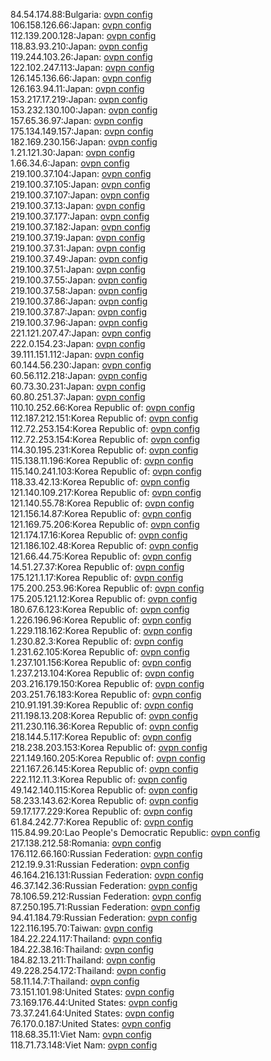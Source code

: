 84.54.174.88:Bulgaria: [ovpn config](vpn/84_54_174_88.ovpn)  
106.158.126.66:Japan: [ovpn config](vpn/106_158_126_66.ovpn)  
112.139.200.128:Japan: [ovpn config](vpn/112_139_200_128.ovpn)  
118.83.93.210:Japan: [ovpn config](vpn/118_83_93_210.ovpn)  
119.244.103.26:Japan: [ovpn config](vpn/119_244_103_26.ovpn)  
122.102.247.113:Japan: [ovpn config](vpn/122_102_247_113.ovpn)  
126.145.136.66:Japan: [ovpn config](vpn/126_145_136_66.ovpn)  
126.163.94.11:Japan: [ovpn config](vpn/126_163_94_11.ovpn)  
153.217.17.219:Japan: [ovpn config](vpn/153_217_17_219.ovpn)  
153.232.130.100:Japan: [ovpn config](vpn/153_232_130_100.ovpn)  
157.65.36.97:Japan: [ovpn config](vpn/157_65_36_97.ovpn)  
175.134.149.157:Japan: [ovpn config](vpn/175_134_149_157.ovpn)  
182.169.230.156:Japan: [ovpn config](vpn/182_169_230_156.ovpn)  
1.21.121.30:Japan: [ovpn config](vpn/1_21_121_30.ovpn)  
1.66.34.6:Japan: [ovpn config](vpn/1_66_34_6.ovpn)  
219.100.37.104:Japan: [ovpn config](vpn/219_100_37_104.ovpn)  
219.100.37.105:Japan: [ovpn config](vpn/219_100_37_105.ovpn)  
219.100.37.107:Japan: [ovpn config](vpn/219_100_37_107.ovpn)  
219.100.37.13:Japan: [ovpn config](vpn/219_100_37_13.ovpn)  
219.100.37.177:Japan: [ovpn config](vpn/219_100_37_177.ovpn)  
219.100.37.182:Japan: [ovpn config](vpn/219_100_37_182.ovpn)  
219.100.37.19:Japan: [ovpn config](vpn/219_100_37_19.ovpn)  
219.100.37.31:Japan: [ovpn config](vpn/219_100_37_31.ovpn)  
219.100.37.49:Japan: [ovpn config](vpn/219_100_37_49.ovpn)  
219.100.37.51:Japan: [ovpn config](vpn/219_100_37_51.ovpn)  
219.100.37.55:Japan: [ovpn config](vpn/219_100_37_55.ovpn)  
219.100.37.58:Japan: [ovpn config](vpn/219_100_37_58.ovpn)  
219.100.37.86:Japan: [ovpn config](vpn/219_100_37_86.ovpn)  
219.100.37.87:Japan: [ovpn config](vpn/219_100_37_87.ovpn)  
219.100.37.96:Japan: [ovpn config](vpn/219_100_37_96.ovpn)  
221.121.207.47:Japan: [ovpn config](vpn/221_121_207_47.ovpn)  
222.0.154.23:Japan: [ovpn config](vpn/222_0_154_23.ovpn)  
39.111.151.112:Japan: [ovpn config](vpn/39_111_151_112.ovpn)  
60.144.56.230:Japan: [ovpn config](vpn/60_144_56_230.ovpn)  
60.56.112.218:Japan: [ovpn config](vpn/60_56_112_218.ovpn)  
60.73.30.231:Japan: [ovpn config](vpn/60_73_30_231.ovpn)  
60.80.251.37:Japan: [ovpn config](vpn/60_80_251_37.ovpn)  
110.10.252.66:Korea Republic of: [ovpn config](vpn/110_10_252_66.ovpn)  
112.187.212.151:Korea Republic of: [ovpn config](vpn/112_187_212_151.ovpn)  
112.72.253.154:Korea Republic of: [ovpn config](vpn/112_72_253_154.ovpn)  
112.72.253.154:Korea Republic of: [ovpn config](vpn/112_72_253_154.ovpn)  
114.30.195.231:Korea Republic of: [ovpn config](vpn/114_30_195_231.ovpn)  
115.138.11.196:Korea Republic of: [ovpn config](vpn/115_138_11_196.ovpn)  
115.140.241.103:Korea Republic of: [ovpn config](vpn/115_140_241_103.ovpn)  
118.33.42.13:Korea Republic of: [ovpn config](vpn/118_33_42_13.ovpn)  
121.140.109.217:Korea Republic of: [ovpn config](vpn/121_140_109_217.ovpn)  
121.140.55.78:Korea Republic of: [ovpn config](vpn/121_140_55_78.ovpn)  
121.156.14.87:Korea Republic of: [ovpn config](vpn/121_156_14_87.ovpn)  
121.169.75.206:Korea Republic of: [ovpn config](vpn/121_169_75_206.ovpn)  
121.174.17.16:Korea Republic of: [ovpn config](vpn/121_174_17_16.ovpn)  
121.186.102.48:Korea Republic of: [ovpn config](vpn/121_186_102_48.ovpn)  
121.66.44.75:Korea Republic of: [ovpn config](vpn/121_66_44_75.ovpn)  
14.51.27.37:Korea Republic of: [ovpn config](vpn/14_51_27_37.ovpn)  
175.121.1.17:Korea Republic of: [ovpn config](vpn/175_121_1_17.ovpn)  
175.200.253.96:Korea Republic of: [ovpn config](vpn/175_200_253_96.ovpn)  
175.205.121.12:Korea Republic of: [ovpn config](vpn/175_205_121_12.ovpn)  
180.67.6.123:Korea Republic of: [ovpn config](vpn/180_67_6_123.ovpn)  
1.226.196.96:Korea Republic of: [ovpn config](vpn/1_226_196_96.ovpn)  
1.229.118.162:Korea Republic of: [ovpn config](vpn/1_229_118_162.ovpn)  
1.230.82.3:Korea Republic of: [ovpn config](vpn/1_230_82_3.ovpn)  
1.231.62.105:Korea Republic of: [ovpn config](vpn/1_231_62_105.ovpn)  
1.237.101.156:Korea Republic of: [ovpn config](vpn/1_237_101_156.ovpn)  
1.237.213.104:Korea Republic of: [ovpn config](vpn/1_237_213_104.ovpn)  
203.216.179.150:Korea Republic of: [ovpn config](vpn/203_216_179_150.ovpn)  
203.251.76.183:Korea Republic of: [ovpn config](vpn/203_251_76_183.ovpn)  
210.91.191.39:Korea Republic of: [ovpn config](vpn/210_91_191_39.ovpn)  
211.198.13.208:Korea Republic of: [ovpn config](vpn/211_198_13_208.ovpn)  
211.230.116.36:Korea Republic of: [ovpn config](vpn/211_230_116_36.ovpn)  
218.144.5.117:Korea Republic of: [ovpn config](vpn/218_144_5_117.ovpn)  
218.238.203.153:Korea Republic of: [ovpn config](vpn/218_238_203_153.ovpn)  
221.149.160.205:Korea Republic of: [ovpn config](vpn/221_149_160_205.ovpn)  
221.167.26.145:Korea Republic of: [ovpn config](vpn/221_167_26_145.ovpn)  
222.112.11.3:Korea Republic of: [ovpn config](vpn/222_112_11_3.ovpn)  
49.142.140.115:Korea Republic of: [ovpn config](vpn/49_142_140_115.ovpn)  
58.233.143.62:Korea Republic of: [ovpn config](vpn/58_233_143_62.ovpn)  
59.17.177.229:Korea Republic of: [ovpn config](vpn/59_17_177_229.ovpn)  
61.84.242.77:Korea Republic of: [ovpn config](vpn/61_84_242_77.ovpn)  
115.84.99.20:Lao People's Democratic Republic: [ovpn config](vpn/115_84_99_20.ovpn)  
217.138.212.58:Romania: [ovpn config](vpn/217_138_212_58.ovpn)  
176.112.66.160:Russian Federation: [ovpn config](vpn/176_112_66_160.ovpn)  
212.19.9.31:Russian Federation: [ovpn config](vpn/212_19_9_31.ovpn)  
46.164.216.131:Russian Federation: [ovpn config](vpn/46_164_216_131.ovpn)  
46.37.142.36:Russian Federation: [ovpn config](vpn/46_37_142_36.ovpn)  
78.106.59.212:Russian Federation: [ovpn config](vpn/78_106_59_212.ovpn)  
87.250.195.71:Russian Federation: [ovpn config](vpn/87_250_195_71.ovpn)  
94.41.184.79:Russian Federation: [ovpn config](vpn/94_41_184_79.ovpn)  
122.116.195.70:Taiwan: [ovpn config](vpn/122_116_195_70.ovpn)  
184.22.224.117:Thailand: [ovpn config](vpn/184_22_224_117.ovpn)  
184.22.38.16:Thailand: [ovpn config](vpn/184_22_38_16.ovpn)  
184.82.13.211:Thailand: [ovpn config](vpn/184_82_13_211.ovpn)  
49.228.254.172:Thailand: [ovpn config](vpn/49_228_254_172.ovpn)  
58.11.14.7:Thailand: [ovpn config](vpn/58_11_14_7.ovpn)  
73.151.101.98:United States: [ovpn config](vpn/73_151_101_98.ovpn)  
73.169.176.44:United States: [ovpn config](vpn/73_169_176_44.ovpn)  
73.37.241.64:United States: [ovpn config](vpn/73_37_241_64.ovpn)  
76.170.0.187:United States: [ovpn config](vpn/76_170_0_187.ovpn)  
118.68.35.11:Viet Nam: [ovpn config](vpn/118_68_35_11.ovpn)  
118.71.73.148:Viet Nam: [ovpn config](vpn/118_71_73_148.ovpn)  

